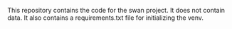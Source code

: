 This repository contains the code for the swan project. It does not contain data. It also contains a requirements.txt file for initializing the venv.
